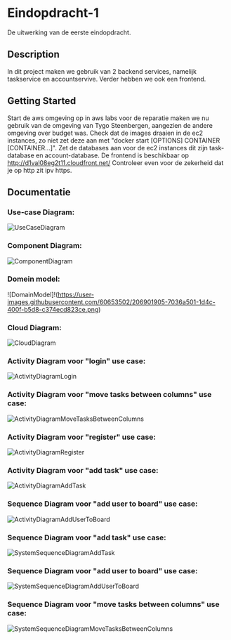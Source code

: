 # Eindopdracht-1
De uitwerking van de eerste eindopdracht.

## Description

In dit project maken we gebruik van 2 backend services, namelijk taskservice en accountservive. Verder hebben we ook een frontend.

## Getting Started

Start de aws omgeving op in aws labs voor de reparatie maken we nu gebruik van de omgeving van Tygo Steenbergen, aangezien de andere omgeving over budget was.
Check dat de images draaien in de ec2 instances, zo niet zet deze aan met "docker start [OPTIONS] CONTAINER [CONTAINER...]".
Zet de databases aan voor de ec2 instances dit zijn task-database en account-database.
De frontend is beschikbaar op http://d1val08eg2t11.cloudfront.net/
Controleer even voor de zekerheid dat je op http zit ipv https.

## Documentatie
### Use-case Diagram: ###
![UseCaseDiagram](https://user-images.githubusercontent.com/60653502/206901823-7114d450-2962-44f4-984b-10c5dd6c8d6c.png)
### Component Diagram: ###
![ComponentDiagram](https://user-images.githubusercontent.com/60653502/206901874-7a6ae740-9770-42bd-aaf3-dd9f12f1f0c2.png)
### Domein model: ###
![DomainModel]!(https://user-images.githubusercontent.com/60653502/206901905-7036a501-1d4c-400f-b5d8-c374ecd823ce.png)
### Cloud Diagram: ###
![CloudDiagram](https://user-images.githubusercontent.com/60653502/195855388-2ac094fd-a14c-43e3-9ff7-121a71acb907.png)
### Activity Diagram voor "login" use case: ###
![ActivityDiagramLogin](https://user-images.githubusercontent.com/60653502/195855425-eb2cfdbb-caa5-4385-88ef-67607af60816.jpeg)
### Activity Diagram voor "move tasks between columns" use case: ###
![ActivityDiagramMoveTasksBetweenColumns](https://user-images.githubusercontent.com/60653502/195855426-41d89f4c-fd46-4a3a-9ea5-a723e7eeba8b.png)
### Activity Diagram voor "register" use case: ###
![ActivityDiagramRegister](https://user-images.githubusercontent.com/60653502/195855428-f3bf1203-2662-4c17-82d3-694493ef1154.jpeg)
### Activity Diagram voor "add task" use case: ###
![ActivityDiagramAddTask](https://user-images.githubusercontent.com/60653502/195855442-05c64489-9b9b-4358-be35-e0e34452ac64.png)
### Sequence Diagram voor "add user to board" use case: ###
![ActivityDiagramAddUserToBoard](https://user-images.githubusercontent.com/60653502/195855443-46235d17-dd96-47e4-9a4d-4457ef934930.png)
### Sequence Diagram voor "add task" use case: ###
![SystemSequenceDiagramAddTask](https://user-images.githubusercontent.com/60653502/195855431-1e7dc494-a26d-41bc-ad20-2fea1ec50b45.png)
### Sequence Diagram voor "add user to board" use case: ###
![SystemSequenceDiagramAddUserToBoard](https://user-images.githubusercontent.com/60653502/195855435-78a289cd-a729-4483-b96e-99dc0e09d71d.png)
### Sequence Diagram voor "move tasks between columns" use case: ###
![SystemSequenceDiagramMoveTasksBetweenColumns](https://user-images.githubusercontent.com/60653502/195855441-11f29d60-e270-417d-ba85-6d6baf11c34b.png)
